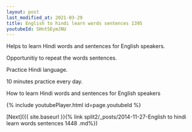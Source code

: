 ```yaml
---
layout: post
last_modified_at: 2021-03-29
title: English to hindi learn words sentences 1395 
youtubeId: SHntSEymJNU
---
```

 
 
Helps to learn Hindi words and sentences for English speakers.

Opportunitiy to repeat the words sentences. 

Practice Hindi language. 
 
10 minutes practice every day. 
 
How to learn Hindi words and sentences for English speakers 
 
{% include youtubePlayer.html id=page.youtubeId %}
 
 
[Next]({{ site.baseurl }}{% link  split2/_posts/2014-11-27-English to hindi learn words sentences 1448 .md%})
 
